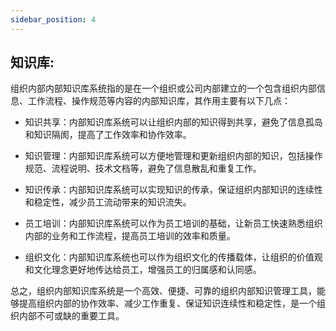 ```yaml
---
sidebar_position: 4
---
```


<head>
  <script defer="defer" src="https://embed.trydyno.com/embedder.js"></script>
  <link href="https://embed.trydyno.com/embedder.css" rel="stylesheet" />
</head>

## 知识库:

组织内部内部知识库系统指的是在一个组织或公司内部建立的一个包含组织内部信息、工作流程、操作规范等内容的内部知识库，其作用主要有以下几点：

- 知识共享：内部知识库系统可以让组织内部的知识得到共享，避免了信息孤岛和知识隔阂，提高了工作效率和协作效率。

- 知识管理：内部知识库系统可以方便地管理和更新组织内部的知识，包括操作规范、流程说明、技术文档等，避免了信息散乱和重复工作。

- 知识传承：内部知识库系统可以实现知识的传承，保证组织内部知识的连续性和稳定性，减少员工流动带来的知识流失。

- 员工培训：内部知识库系统可以作为员工培训的基础，让新员工快速熟悉组织内部的业务和工作流程，提高员工培训的效率和质量。

- 组织文化：内部知识库系统也可以作为组织文化的传播载体，让组织的价值观和文化理念更好地传达给员工，增强员工的归属感和认同感。

总之，组织内部知识库系统是一个高效、便捷、可靠的组织内部知识管理工具，能够提高组织内部的协作效率、减少工作重复、保证知识连续性和稳定性，是一个组织内部不可或缺的重要工具。
